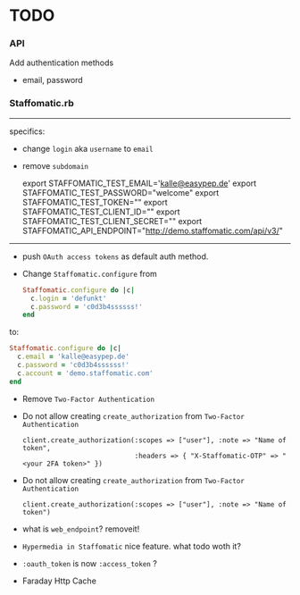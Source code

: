 # TODO

### API

Add authentication methods

  * email, password

### Staffomatic.rb

----------

specifics:

* change `login` aka `username` to `email`
* remove `subdomain`


    export STAFFOMATIC_TEST_EMAIL='kalle@easypep.de'
    export STAFFOMATIC_TEST_PASSWORD="welcome"
    export STAFFOMATIC_TEST_TOKEN=""
    export STAFFOMATIC_TEST_CLIENT_ID=""
    export STAFFOMATIC_TEST_CLIENT_SECRET=""
    export STAFFOMATIC_API_ENDPOINT="http://demo.staffomatic.com/api/v3/"

----------

* push `OAuth access tokens` as default auth method.

* Change `Staffomatic.configure` from

  ```ruby
  Staffomatic.configure do |c|
    c.login = 'defunkt'
    c.password = 'c0d3b4ssssss!'
  end
  ```

to:

  ```ruby
  Staffomatic.configure do |c|
    c.email = 'kalle@easypep.de'
    c.password = 'c0d3b4ssssss!'
    c.account = 'demo.staffomatic.com'
  end
  ```

* Remove `Two-Factor Authentication`

* Do not allow creating `create_authorization` from `Two-Factor Authentication`

      client.create_authorization(:scopes => ["user"], :note => "Name of token",
                                  :headers => { "X-Staffomatic-OTP" => "<your 2FA token>" })

* Do not allow creating `create_authorization` from `Two-Factor Authentication`

      client.create_authorization(:scopes => ["user"], :note => "Name of token")

* what is `web_endpoint`? removeit!

* `Hypermedia in Staffomatic` nice feature. what todo woth it?

* `:oauth_token` is now `:access_token` ?

* Faraday Http Cache
